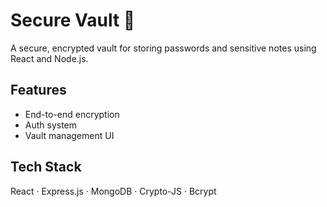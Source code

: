 # Secure Vault 🔐
A secure, encrypted vault for storing passwords and sensitive notes using React and Node.js.

## Features
- End-to-end encryption
- Auth system
- Vault management UI

## Tech Stack
React · Express.js · MongoDB · Crypto-JS · Bcrypt
